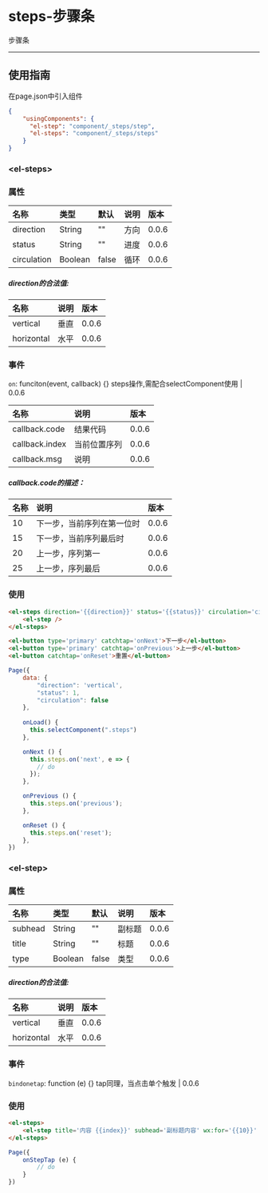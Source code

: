 # steps-步骤条

步骤条

---

## 使用指南

在page.json中引入组件

```json
{
    "usingComponents": {
      "el-step": "component/_steps/step",
      "el-steps": "component/_steps/steps"
    }
}
```

### &lt;el-steps&gt;

### 属性

| 名称 | 类型 | 默认 | 说明 | 版本 |
| :--- | :--- | :--- | :--- | :--- |
| direction | String | "" | 方向 | 0.0.6 |
| status | String | "" | 进度 | 0.0.6 |
| circulation | Boolean | false | 循环 | 0.0.6 |

##### direction的合法值:

| 名称 | 说明 | 版本 |
| :--- | :--- | :--- |
| vertical | 垂直 | 0.0.6 |
| horizontal | 水平 | 0.0.6 |

### 事件

`on`: funciton\(event, callback\) {} steps操作,需配合selectComponent使用 \| 0.0.6

| 名称 | 说明 | 版本 |
| :--- | :--- | :--- |
| callback.code | 结果代码 | 0.0.6 |
| callback.index | 当前位置序列 | 0.0.6 |
| callback.msg | 说明 | 0.0.6 |

##### callback.code的描述：

| 名称 | 说明 | 版本 |
| :--- | :--- | :--- |
| 10 | 下一步，当前序列在第一位时 | 0.0.6 |
| 15 | 下一步，当前序列最后时 | 0.0.6 |
| 20 | 上一步，序列第一 | 0.0.6 |
| 25 | 上一步，序列最后 | 0.0.6 |

### 使用

```html
<el-steps direction='{{direction}}' status='{{status}}' circulation='circulation' class='steps'>
    <el-step />
</el-steps>

<el-button type='primary' catchtap='onNext'>下一步</el-button>
<el-button type='primary' catchtap='onPrevious'>上一步</el-button>
<el-button catchtap='onReset'>重置</el-button>
```

```js
Page({
    data: {
        "direction": 'vertical',
        "status": 1,
        "circulation": false
    },
    
    onLoad() {
      this.selectComponent(".steps")
    },

    onNext () {
      this.steps.on('next', e => {
        // do
      });
    },

    onPrevious () {
      this.steps.on('previous');
    },

    onReset () {
      this.steps.on('reset');
    },
})
```

### &lt;el-step&gt;

### 属性

| 名称 | 类型 | 默认 | 说明 | 版本 |
| :--- | :--- | :--- | :--- | :--- |
| subhead | String | "" | 副标题 | 0.0.6 |
| title | String | "" | 标题 | 0.0.6 |
| type | Boolean | false | 类型 | 0.0.6 |

##### direction的合法值:

| 名称 | 说明 | 版本 |
| :--- | :--- | :--- |
| vertical | 垂直 | 0.0.6 |
| horizontal | 水平 | 0.0.6 |

### 事件

`bindonetap`: function \(e\) {} tap同理，当点击单个触发 \| 0.0.6

### 使用

```html
<el-steps>
    <el-step title='内容 {{index}}' subhead='副标题内容' wx:for='{{10}}' wx:key='{{index}}' bindonetap='onStepTap' />
</el-steps>
```

```js
Page({
    onStepTap (e) {
        // do
    }
})
```



